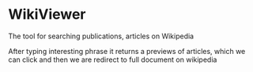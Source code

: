 # WikiViewer

The tool for searching publications, articles on Wikipedia

After typing interesting phrase it returns a previews of articles, which we can click and then we are redirect to full document on wikipedia

